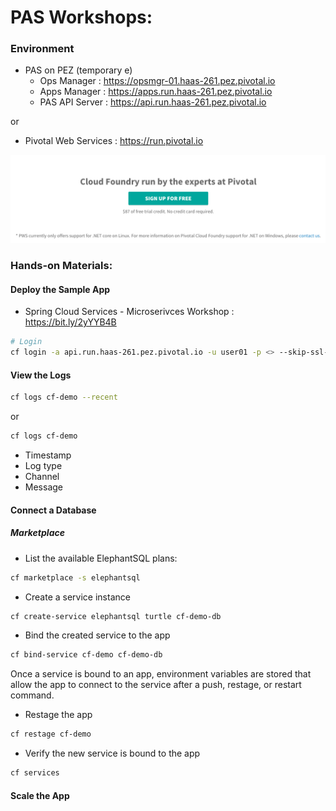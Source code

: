 
# PAS Workshops:

### Environment
- PAS on PEZ  (temporary e)
  - Ops Manager : https://opsmgr-01.haas-261.pez.pivotal.io
  - Apps Manager : https://apps.run.haas-261.pez.pivotal.io
  - PAS API Server : https://api.run.haas-261.pez.pivotal.io

or 
- Pivotal Web Services : https://run.pivotal.io

![](img/pws-sign-up-free.png)

<!-- 
  or
- PAS on Azure
  - Ops Manager : https://opsmgr.pcf.kr.pivotal.io
  - Apps Manager : https://apps.sys.pcf.kr.pivotal.io
  - PAS API Server : https://api.sys.pcf.kr.pivotal.io
 -->

### Hands-on Materials:
#### Deploy the Sample App

- Spring Cloud Services - Microserivces Workshop : https://bit.ly/2yYYB4B


```bash
# Login 
cf login -a api.run.haas-261.pez.pivotal.io -u user01 -p <> --skip-ssl-validation
```



#### View the Logs
```bash
cf logs cf-demo --recent
```
or
```bash
cf logs cf-demo
```

- Timestamp
- Log type
- Channel
- Message

#### Connect a Database

##### Marketplace
- List the available ElephantSQL plans:
```bash
cf marketplace -s elephantsql
```
- Create a service instance
```bash
cf create-service elephantsql turtle cf-demo-db
```
- Bind the created service to the app
```bash
cf bind-service cf-demo cf-demo-db
```
Once a service is bound to an app, environment variables are stored that allow the app to connect to the service after a push, restage, or restart command.

- Restage the app
```bash
cf restage cf-demo
```
- Verify the new service is bound to the app
```bash
cf services
```

#### Scale the App